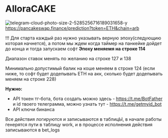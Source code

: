 # AlloraCAKE

![telegram-cloud-photo-size-2-5285256716189031658-y](https://github.com/user-attachments/assets/a47fc8dd-c4b2-4ad1-b5f9-7e17efa5822d)
https://pancakeswap.finance/prediction?token=ETH&chain=arb

!!! Для старта каждый раз нужно указывать верную эпоху(следующию которая начнется), а потом мы ждем когда таймер на панкейке дойдет до конца и тогда запускаем софт
**Эпоху меняемя на строке 114**

Диапазон ставок менять по желанию на строке 127 и 138

Минимально допустимый балик на коше меняем в строке 124 (если ниже, то софт будет додепывать ETH на акк, сколько будет додепывать меняем на строке 228)

**Нужно:**
- API токен тг-бота, бота создать можно здесь - https://t.me/BotFather и id твоего телеграмма, можно узнать тут - https://t.me/getmyid_bot
- API ключи бинанса



Все действия логируются и записываются в таблицЫ, в начале работы генерятся пути в таблицу work, и в процессе исполнения действия записываются в bet_logs
